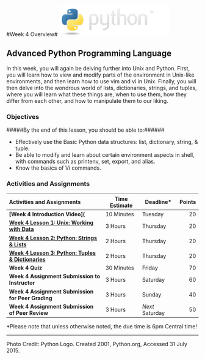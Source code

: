 #Week 4 Overview#
![python logo](../Week3/images/python-logo.png)
## Advanced Python Programming Language ##

In this week, you will again be delving further into Unix and Python. First, you will learn how to view and modify parts of the environment in Unix-like environments, and then learn how to use vim and vi in Unix.  Finally, you will then delve into the wondrous world of lists, dictionaries, strings, and tuples, where you will learn what these things are, when to use them, how they differ from each other, and how to manipulate them to our liking.

### Objectives ###

#####By the end of this lesson, you should be able to:######

- Effectively use the Basic Python data structures: list, dictionary, string, & tuple.
- Be able to modify and learn about certain environment aspects in shell, with commands such as printenv, set, export, and alias.
- Know the basics of Vi commands.

### Activities and Assignments ###

|Activities and Assignments | Time Estimate | Deadline* | Points|
|:------| -----|-------|----------:|
|**[Week 4 Introduction Video](**|10 Minutes|Tuesday|20|
|**[Week 4 Lesson 1: Unix: Working with Data](lesson1.md)**| 3 Hours |Thursday| 20|
|**[Week 4 Lesson 2: Python: Strings & Lists](lesson2.md)**| 2 Hours | Thursday | 20 |
|**[Week 4 Lesson 3: Python: Tuples & Dictionaries](lesson3.md)**| 2 Hours | Thursday| 20 |
|**Week 4 Quiz**| 30 Minutes | Friday | 70|
|**Week 4 Assignment Submission to Instructor**| 3 Hours | Saturday | 60 | 
|**Week 4 Assignment Submission for Peer Grading**| 3 Hours | Sunday | 40| 
|**Week 4 Assignment Submission of Peer Review**| 3 Hours | *Next* Saturday | 50| 

*Please note that unless otherwise noted, the due time is 6pm Central time!

----------

Photo Credit: Python Logo. Created 2001, Python.org, Accessed 31 July 2015.
